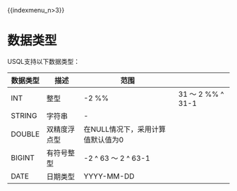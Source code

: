 {{indexmenu_n>3}}

# 数据类型

USQL支持以下数据类型：

| 数据类型   | 描述     | 范围                  |                  |
| ------ | ------ | ------------------- | ---------------- |
| INT    | 整型     | \-2 %%              | 31 ～ 2 %% ^ 31-1 |
| STRING | 字符串    | \-                  |                  |
| DOUBLE | 双精度浮点型 | 在NULL情况下，采用计算值默认值为0 |                  |
| BIGINT | 有符号整型  | \-2 ^ 63 ～ 2 ^ 63-1 |                  |
| DATE   | 日期类型   | YYYY-MM-DD          |                  |
